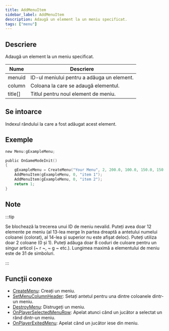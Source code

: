 ```yaml
---
title: AddMenuItem
sidebar_label: AddMenuItem
description: Adaugă un element la un meniu specificat.
tags: ["menu"]
---
```


## Descriere

Adaugă un element la un meniu specificat.

| Nume    | Descriere                                  |
| ------- | ------------------------------------------ |
| menuid  | ID-ul meniului pentru a adăuga un element. |
| column  | Coloana la care se adaugă elementul.       |
| title[] | Titlul pentru noul element de meniu.       |

## Se intoarce

Indexul rândului la care a fost adăugat acest element.

## Exemple

```c
new Menu:gExampleMenu;

public OnGameModeInit()
{
    gExampleMenu = CreateMenu("Your Menu", 2, 200.0, 100.0, 150.0, 150.0);
    AddMenuItem(gExampleMenu, 0, "item 1");
    AddMenuItem(gExampleMenu, 0, "item 2");
    return 1;
}
```

## Note

:::tip

Se blochează la trecerea unui ID de meniu nevalid. Puteți avea doar 12 elemente pe meniu (al 13-lea merge în partea dreaptă a antetului numelui coloanei (colorat), al 14-lea și superior nu este afișat deloc). Puteți utiliza doar 2 coloane (0 și 1). Puteți adăuga doar 8 coduri de culoare pentru un singur articol (~ r ~, ~ g ~ etc.). Lungimea maximă a elementului de meniu este de 31 de simboluri.

:::

## Funcții conexe

- [CreateMenu](CreateMenu): Creați un meniu.
- [SetMenuColumnHeader](SetMenuColumnHeader): Setați antetul pentru una dintre coloanele dintr-un meniu.
- [DestroyMenu](DestroyMenu): Distrugeți un meniu.
- [OnPlayerSelectedMenuRow](../callbacks/OnPlayerSelectedMenuRow): Apelat atunci când un jucător a selectat un rând dintr-un meniu.
- [OnPlayerExitedMenu](../callbacks/OnPlayerExitedMenu): Apelat când un jucător iese din meniu.
